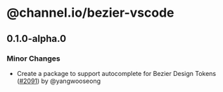 # @channel.io/bezier-vscode

## 0.1.0-alpha.0

### Minor Changes

- Create a package to support autocomplete for Bezier Design Tokens ([#2091](https://github.com/channel-io/bezier-react/pull/2091)) by @yangwooseong
